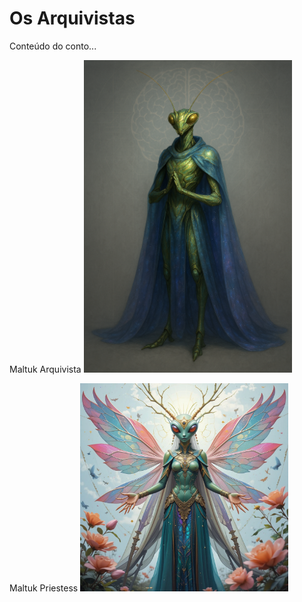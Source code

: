 # Os Arquivistas

Conteúdo do conto...

Maltuk Arquivista
<img src="images/maltuk1.png" alt="Maltuk e seu manto" width="333"/>

Maltuk Priestess
<img src="images/maltuk2.jpg" alt="Maltuk Priestess" width="333"/>
